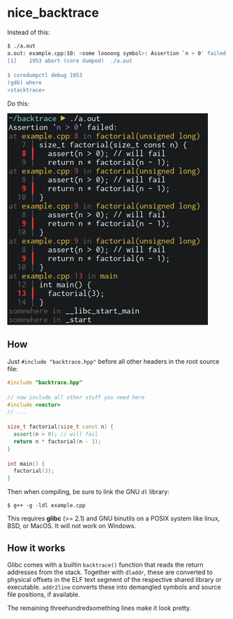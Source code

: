 # nice_backtrace

Instead of this:
```sh
$ ./a.out
a.out: example.cpp:10: <some loooong symbol>: Assertion `n > 0' failed.
[1]    1953 abort (core dumped)  ./a.out

$ coredumpctl debug 1953
(gdb) where
<stacktrace>
```
Do this:

![screenshot](./screenshot.png)

## How

Just `#include "backtrace.hpp"` before all other headers in the root source
file:

```c++
#include "backtrace.hpp"

// now include all other stuff you need here
#include <vector>
// ...

size_t factorial(size_t const n) {
  assert(n > 0); // will fail
  return n * factorial(n - 1);
}

int main() {
  factorial(3);
}
```

Then when compiling, be sure to link the GNU `dl` library:
```shell
$ g++ -g -ldl example.cpp
```

This requires **glibc** (>= 2.1) and GNU binutils on a POSIX system like linux,
BSD, or MacOS. It will not work on Windows.

## How it works

Glibc comes with a builtin `backtrace()` function that reads the return
addresses from the stack. Together with `dladdr`, these are converted to
physical offsets in the ELF text segment of the respective shared library or
executable. `addr2line` converts these into demangled symbols and source file
positions, if available.

The remaining threehundredsomething lines make it look pretty.
